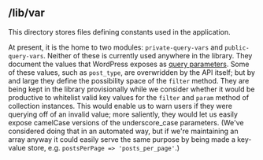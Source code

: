 ## /lib/var

This directory stores files defining constants used in the application.

At present, it is the home to two modules: `private-query-vars` and `public-query-vars`. Neither of these is currently used anywhere in the library. They document the values that WordPress exposes as [query parameters](codex.wordpress.org/WordPress_Query_Vars). Some of these values, such as `post_type`, are overwridden by the API itself; but by and large they define the possibility space of the `filter` method. They are being kept in the library provisionally while we consider whether it would be productive to whitelist valid key values for the `filter` and `param` method of collection instances. This would enable us to warn users if they were querying off of an invalid value; more saliently, they would let us easily expose camelCase versions of the underscore_case parameters. (We've considered doing that in an automated way, but if we're maintaining an array anyway it could easily serve the same purpose by being made a key-value store, e.g. `postsPerPage => 'posts_per_page'`.)
